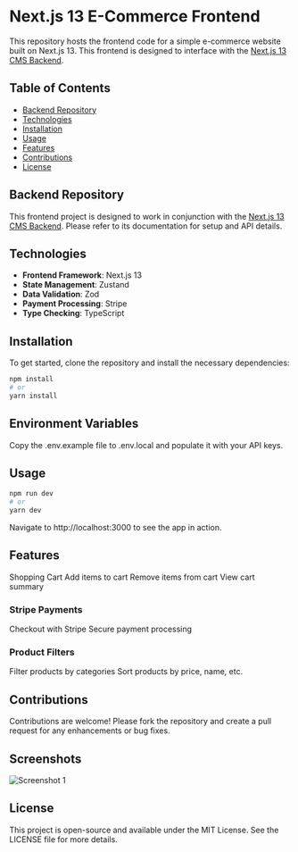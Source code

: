 # Next.js 13 E-Commerce Frontend

This repository hosts the frontend code for a simple e-commerce website built on Next.js 13. This frontend is designed to interface with the [Next.js 13 CMS Backend](https://github.com/minlost/next13-CMS-backend).

## Table of Contents

- [Backend Repository](#backend-repository)
- [Technologies](#technologies)
- [Installation](#installation)
- [Usage](#usage)
- [Features](#features)
- [Contributions](#contributions)
- [License](#license)

## Backend Repository

This frontend project is designed to work in conjunction with the [Next.js 13 CMS Backend](https://github.com/minlost/next13-CMS-backend). Please refer to its documentation for setup and API details.

## Technologies

- **Frontend Framework**: Next.js 13
- **State Management**: Zustand
- **Data Validation**: Zod
- **Payment Processing**: Stripe
- **Type Checking**: TypeScript

## Installation

To get started, clone the repository and install the necessary dependencies:

```bash
npm install
# or
yarn install

```

## Environment Variables

Copy the .env.example file to .env.local and populate it with your API keys.

## Usage

```bash
npm run dev
# or
yarn dev

```

Navigate to http://localhost:3000 to see the app in action.

## Features

Shopping Cart
Add items to cart
Remove items from cart
View cart summary

### Stripe Payments

Checkout with Stripe
Secure payment processing

### Product Filters

Filter products by categories
Sort products by price, name, etc.

## Contributions

Contributions are welcome! Please fork the repository and create a pull request for any enhancements or bug fixes.

## Screenshots

![Screenshot 1](https://iili.io/HyhPjHb.png)

## License

This project is open-source and available under the MIT License. See the LICENSE file for more details.
